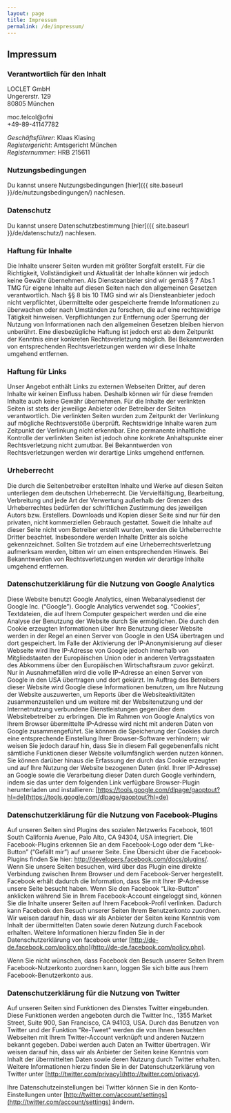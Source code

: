 ```yaml
---
layout: page
title: Impressum
permalink: /de/impressum/
---
```


## Impressum

### Verantwortlich für den Inhalt

LOCLET GmbH  
Ungererstr. 129  
80805 München

<i class="fa fa-envelope-o fa-fw"></i> <span class="codedirection">moc.telcol@ofni</span>  
<i class="fa fa-phone fa-fw"></i> +49-89-41147782

*Geschäftsführer*: Klaas Klasing  
*Registergericht*: Amtsgericht München  
*Registernummer*: HRB 215611

### Nutzungsbedingungen

Du kannst unsere Nutzungsbedingungen [hier]({{ site.baseurl }}/de/nutzungsbedingungen/) nachlesen.

### Datenschutz

Du kannst unsere Datenschutzbestimmung [hier]({{ site.baseurl }}/de/datenschutz/) nachlesen.

### Haftung für Inhalte

Die Inhalte unserer Seiten wurden mit größter Sorgfalt erstellt. Für die Richtigkeit, Vollständigkeit und Aktualität 
der Inhalte können wir jedoch keine Gewähr übernehmen. Als Diensteanbieter sind wir gemäß § 7 Abs.1 TMG für eigene 
Inhalte auf diesen Seiten nach den allgemeinen Gesetzen verantwortlich. Nach §§ 8 bis 10 TMG sind wir als 
Diensteanbieter jedoch nicht verpflichtet, übermittelte oder gespeicherte fremde Informationen zu überwachen oder 
nach Umständen zu forschen, die auf eine rechtswidrige Tätigkeit hinweisen. Verpflichtungen zur Entfernung oder 
Sperrung der Nutzung von Informationen nach den allgemeinen Gesetzen bleiben hiervon unberührt. Eine diesbezügliche 
Haftung ist jedoch erst ab dem Zeitpunkt der Kenntnis einer konkreten Rechtsverletzung möglich. Bei Bekanntwerden von
entsprechenden Rechtsverletzungen werden wir diese Inhalte umgehend entfernen.

### Haftung für Links

Unser Angebot enthält Links zu externen Webseiten Dritter, auf deren Inhalte wir keinen Einfluss haben. Deshalb 
können wir für diese fremden Inhalte auch keine Gewähr übernehmen. Für die Inhalte der verlinkten Seiten ist stets 
der jeweilige Anbieter oder Betreiber der Seiten verantwortlich. Die verlinkten Seiten wurden zum Zeitpunkt der 
Verlinkung auf mögliche Rechtsverstöße überprüft. Rechtswidrige Inhalte waren zum Zeitpunkt der Verlinkung nicht 
erkennbar. Eine permanente inhaltliche Kontrolle der verlinkten Seiten ist jedoch ohne konkrete Anhaltspunkte einer 
Rechtsverletzung nicht zumutbar. Bei Bekanntwerden von Rechtsverletzungen werden wir derartige Links umgehend entfernen.

### Urheberrecht

Die durch die Seitenbetreiber erstellten Inhalte und Werke auf diesen Seiten unterliegen dem deutschen Urheberrecht. 
Die Vervielfältigung, Bearbeitung, Verbreitung und jede Art der Verwertung außerhalb der Grenzen des Urheberrechtes 
bedürfen der schriftlichen Zustimmung des jeweiligen Autors bzw. Erstellers. Downloads und Kopien dieser Seite sind 
nur für den privaten, nicht kommerziellen Gebrauch gestattet. Soweit die Inhalte auf dieser Seite nicht vom Betreiber
erstellt wurden, werden die Urheberrechte Dritter beachtet. Insbesondere werden Inhalte Dritter als solche 
gekennzeichnet. Sollten Sie trotzdem auf eine Urheberrechtsverletzung aufmerksam werden, bitten wir um einen 
entsprechenden Hinweis. Bei Bekanntwerden von Rechtsverletzungen werden wir derartige Inhalte umgehend entfernen.

### Datenschutzerklärung für die Nutzung von Google Analytics

Diese Website benutzt Google Analytics, einen Webanalysedienst der Google Inc. (“Google”). Google Analytics verwendet
sog. “Cookies”, Textdateien, die auf Ihrem Computer gespeichert werden und die eine Analyse der Benutzung der 
Website durch Sie ermöglichen. Die durch den Cookie erzeugten Informationen über Ihre Benutzung dieser Website 
werden in der Regel an einen Server von Google in den USA übertragen und dort gespeichert. Im Falle der Aktivierung 
der IP-Anonymisierung auf dieser Webseite wird Ihre IP-Adresse von Google jedoch innerhalb von Mitgliedstaaten der 
Europäischen Union oder in anderen Vertragsstaaten des Abkommens über den Europäischen Wirtschaftsraum zuvor gekürzt.
Nur in Ausnahmefällen wird die volle IP-Adresse an einen Server von Google in den USA übertragen und dort gekürzt. Im
Auftrag des Betreibers dieser Website wird Google diese Informationen benutzen, um Ihre Nutzung der Website 
auszuwerten, um Reports über die Websiteaktivitäten zusammenzustellen und um weitere mit der Websitenutzung und der 
Internetnutzung verbundene Dienstleistungen gegenüber dem Websitebetreiber zu erbringen. Die im Rahmen von Google 
Analytics von Ihrem Browser übermittelte IP-Adresse wird nicht mit anderen Daten von Google zusammengeführt. Sie 
können die Speicherung der Cookies durch eine entsprechende Einstellung Ihrer Browser-Software verhindern; wir weisen
Sie jedoch darauf hin, dass Sie in diesem Fall gegebenenfalls nicht sämtliche Funktionen dieser Website 
vollumfänglich werden nutzen können. Sie können darüber hinaus die Erfassung der durch das Cookie erzeugten
und auf Ihre Nutzung der Website bezogenen Daten (inkl. Ihrer IP-Adresse) an Google sowie die Verarbeitung dieser 
Daten durch Google verhindern, indem sie das unter dem folgenden Link verfügbare Browser-Plugin herunterladen und 
installieren: [https://tools.google.com/dlpage/gaoptout?hl=de](https://tools.google.com/dlpage/gaoptout?hl=de)

### Datenschutzerklärung für die Nutzung von Facebook-Plugins
    
Auf unseren Seiten sind Plugins des sozialen Netzwerks Facebook, 1601 South California Avenue, Palo Alto, CA 94304, 
USA integriert. Die Facebook-Plugins erkennen Sie an dem Facebook-Logo oder dem “Like-Button” (“Gefällt mir”) auf 
unserer Seite. Eine Übersicht über die Facebook-Plugins finden Sie hier: http://developers.facebook.com/docs/plugins/.
Wenn Sie unsere Seiten besuchen, wird über das Plugin eine direkte Verbindung zwischen Ihrem Browser und dem 
Facebook-Server hergestellt. Facebook erhält dadurch die Information, dass Sie mit Ihrer IP-Adresse unsere Seite 
besucht haben. Wenn Sie den Facebook “Like-Button” anklicken während Sie in Ihrem Facebook-Account eingeloggt sind, 
können Sie die Inhalte unserer Seiten auf Ihrem Facebook-Profil verlinken. Dadurch kann Facebook den Besuch unserer 
Seiten Ihrem Benutzerkonto zuordnen. Wir weisen darauf hin, dass wir als Anbieter der Seiten keine Kenntnis vom 
Inhalt der übermittelten Daten sowie deren Nutzung durch Facebook erhalten. Weitere Informationen hierzu finden Sie 
in der Datenschutzerklärung von facebook unter
[http://de-de.facebook.com/policy.php](http://de-de.facebook.com/policy.php).

Wenn Sie nicht wünschen, dass Facebook den Besuch unserer Seiten Ihrem Facebook-Nutzerkonto zuordnen kann, loggen Sie
sich bitte aus Ihrem Facebook-Benutzerkonto aus.

### Datenschutzerklärung für die Nutzung von Twitter

Auf unseren Seiten sind Funktionen des Dienstes Twitter eingebunden. Diese Funktionen werden angeboten durch die 
Twitter Inc., 1355 Market Street, Suite 900, San Francisco, CA 94103, USA. Durch das Benutzen von Twitter und der 
Funktion "Re-Tweet" werden die von Ihnen besuchten Webseiten mit Ihrem Twitter-Account verknüpft und anderen Nutzern 
bekannt gegeben. Dabei werden auch Daten an Twitter übertragen. Wir weisen darauf hin, dass wir als Anbieter der 
Seiten keine Kenntnis vom Inhalt der übermittelten Daten sowie deren Nutzung durch Twitter erhalten. Weitere 
Informationen hierzu finden Sie in der Datenschutzerklärung von Twitter unter 
[http://twitter.com/privacy](http://twitter.com/privacy).

Ihre Datenschutzeinstellungen bei Twitter können Sie in den Konto-Einstellungen unter
[http://twitter.com/account/settings](http://twitter.com/account/settings) ändern.
